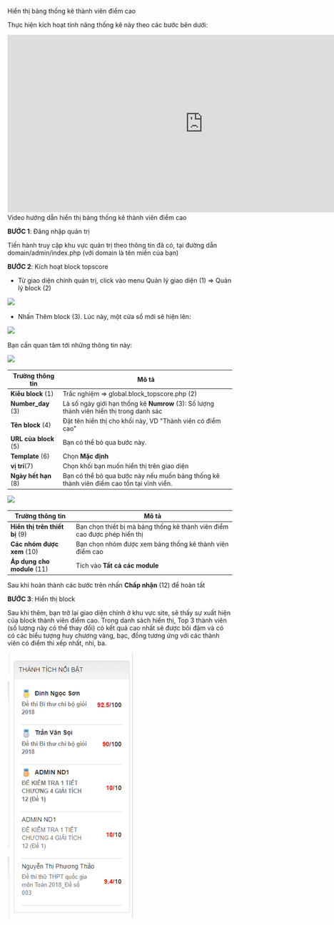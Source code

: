 Hiển thị bảng thống kê thành viên điểm cao

Thực hiện kích hoạt tính năng thống kê này theo các bước bên dưới:

<div class="video-container">
	<iframe width="875" height="398" src="https://www.youtube.com/embed/dOYAINNSpsE" 	frameborder="0" allow="accelerometer; autoplay; encrypted-media; gyroscope; picture-in-picture" allowfullscreen></iframe>
</div> 
<div class="text-center text-italic">Video hướng dẫn hiển thị bảng thống kê thành viên điểm cao</div>

**BƯỚC 1**: Đăng nhập quản trị

Tiến hành truy cập khu vực quản trị theo thông tin đã có, tại đường dẫn domain/admin/index.php (với domain là tên miền của bạn)
 
**BƯỚC 2**: Kích hoạt block topscore

- Từ giao diện chính quản trị, click vào menu Quản lý giao diện (1) => Quản lý block (2)

![](../images/test/Danh-sach-diem-cao.png)  

- Nhấn Thêm block (3). Lúc này, một cửa sổ mới sẽ hiện lên:

![](../images/test/danh-sach-diem-cao-1.png) 

Bạn cần quan tâm tới những thông tin này:

![](../images/test/danh-sach-diem-cao-2.png) 

| **Trường thông tin** | **Mô tả** |
| -------------------- | --------- |
| **Kiểu block** (1) | Trắc nghiệm => global.block_topscore.php (2) |
| **Number_day** (3) | Là số ngày giới hạn thống kê **Numrow** (3): Số lượng thành viên hiển thị trong danh sác |
| **Tên block** (4) | Đặt tên hiển thị cho khối này, VD "Thành viên có điểm cao" |
| **URL của block** (5) | Bạn có thể bỏ qua bước này.  |
| **Template** (6) | Chọn **Mặc định** |
| **vị trí**(7) | Chọn khối bạn muốn hiển thị trên giao diện |
| **Ngày hết hạn** (8) | Bạn có thể bỏ qua bước này nếu muốn bảng thống kê thành viên điểm cao tồn tại vĩnh viển. |

![](../images/test/danh-sach-diem-cao-3.jpg) 

| **Trường thông tin** | **Mô tả** |
| ---------------------| --------- |
| **Hiển thị trên thiết bị** (9) | Bạn chọn thiết bị mà bảng thống kê thành viên điểm cao được phép hiển thị |
| **Các nhóm được xem** (10) | Bạn chọn nhóm được xem bảng thống kê thành viên điểm cao |
|  **Áp dụng cho module** (11) |  Tích vào **Tất cả các module** |

Sau khi hoàn thành các bước trên nhấn **Chấp nhận** (12) để hoàn tất

**BƯỚC 3**: Hiển thị block

Sau khi thêm, bạn trở lại giao diện chính ở khu vực site, sẽ thấy sự xuất hiện của block thành viên điểm cao. Trong danh sách hiển thị, Top 3 thành viên (số lượng này có thể thay đổi) có kết quả cao nhất sẽ được bôi đậm và có có các biểu tượng huy chương vàng, bạc, đồng tương ứng với các thành viên có điểm thi xếp nhất, nhì, ba.

![](../images/test/tinh-nang-moi-6.png) 

